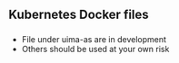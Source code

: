 ## Kubernetes Docker files

### 
- File under uima-as are in development
- Others should be used at your own risk
